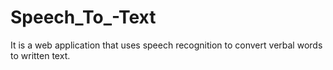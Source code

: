 # Speech_To_-Text
It is a web application that uses speech recognition to convert verbal words to written text.
